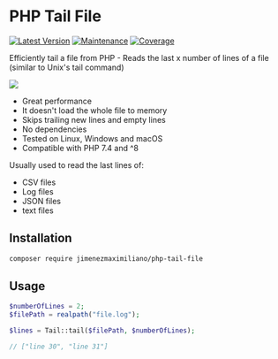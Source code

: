 # PHP Tail File
[![Latest Version](https://img.shields.io/github/release/jimenezmaximiliano/php-tail-file.svg?style=flat-square)](https://github.com/jimenezmaximiliano/php-tail-file/releases)
[![Maintenance](https://img.shields.io/badge/Maintained-yes-green.svg)](https://GitHub.com/Naereen/StrapDown.js/graphs/commit-activity)
[![Coverage](https://img.shields.io/badge/Coverage-88.57-yellow.svg)](https://GitHub.com/Naereen/StrapDown.js/graphs/commit-activity)

Efficiently tail a file from PHP - Reads the last x number of lines of a file
(similar to Unix's tail command)

![](https://www.aaha.org/contentassets/2b0aa3d3881d4d80a4d9237b193cd4ad/askaaha_thumbs_limbertail.jpg)

- Great performance
- It doesn't load the whole file to memory
- Skips trailing new lines and empty lines
- No dependencies
- Tested on Linux, Windows and macOS
- Compatible with PHP 7.4 and ^8

Usually used to read the last lines of:

- CSV files
- Log files
- JSON files
- text files

## Installation

```bash
composer require jimenezmaximiliano/php-tail-file
```

## Usage

```php
$numberOfLines = 2;
$filePath = realpath("file.log");

$lines = Tail::tail($filePath, $numberOfLines);

// ["line 30", "line 31"]
```
